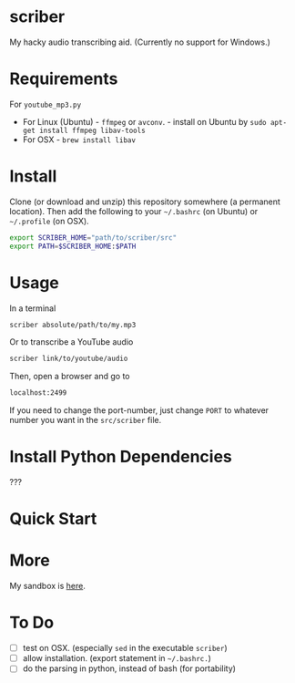 # scriber
My hacky audio transcribing aid. (Currently no support for Windows.)

# Requirements

For `youtube_mp3.py`

- For Linux (Ubuntu)
      - `ffmpeg` or `avconv`. 
      - install on Ubuntu by `sudo apt-get install ffmpeg libav-tools`
- For OSX
      - `brew install libav`

# Install

Clone (or download and unzip) this repository somewhere (a permanent location). 
Then add the following to your `~/.bashrc` (on Ubuntu) or `~/.profile` (on OSX).

```bash
export SCRIBER_HOME="path/to/scriber/src"
export PATH=$SCRIBER_HOME:$PATH
```

# Usage

In a terminal

```bash
scriber absolute/path/to/my.mp3
```

Or to transcribe a YouTube audio

```bash
scriber link/to/youtube/audio
```

Then, open a browser and go to

```bash
localhost:2499
```

If you need to change the port-number, just change `PORT` to whatever
number you want in the `src/scriber` file. 


# Install Python Dependencies
???

# Quick Start

# More
My sandbox is [here][1].

# To Do
- [ ] test on OSX. (especially `sed` in the executable `scriber`)
- [ ] allow installation. (export statement in `~/.bashrc.`)
- [ ] do the parsing in python, instead of bash (for portability)

[1]: https://github.com/luiarthur/signal_processing/tree/master/sandbox/python
